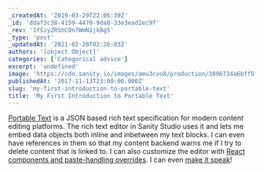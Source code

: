 ```yaml
---
_createdAt: '2019-03-29T22:06:39Z'
_id: 'ddaf3c38-4159-4470-9da8-33e3ead2ec9f'
_rev: '1YSiyZRShC0n7WmN1jkBg5'
_type: 'post'
_updatedAt: '2021-02-20T02:26:03Z'
authors: '[object Object]'
categories: ['Categorical advice']
excerpt: 'undefined'
image: 'https://cdn.sanity.io/images/amu3cvo8/production/3896734a6bff5fedfd3a94a0e587d960b1b22a4c-2250x1500.png?w=600'
publishedAt: '2017-11-13T23:00:00.000Z'
slug: 'my-first-introduction-to-portable-text'
title: 'My First Introduction to Portable Text'
---
```


[Portable Text](https://www.portabletext.org) is a JSON based rich text specification for modern content editing platforms. The rich text editor in Sanity Studio uses it and lets me embed data objects both inline and inbetween my text blocks. I can even have references in them so that my content backend warns me if I try to delete content that is linked to. I can also customize the editor with [React components and paste-handling overrides](https://www.sanity.io/docs/what-you-need-to-know-about-block-text/customization). I can even [make it speak](https://www.smashingmagazine.com/2019/03/sanity-portabletext-speech-synthesis/)!
